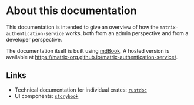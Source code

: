 # About this documentation

This documentation is intended to give an overview of how the `matrix-authentication-service` works, both from an admin perspective and from a developer perspective.

The documentation itself is built using [mdBook](https://rust-lang.github.io/mdBook/).
A hosted version is available at <https://matrix-org.github.io/matrix-authentication-service/>.

## Links

 - Technical documentation for individual crates: [`rustdoc`](./rustdoc/mas_handlers/index.html)
 - UI components: [`storybook`](./storybook/index.html)

